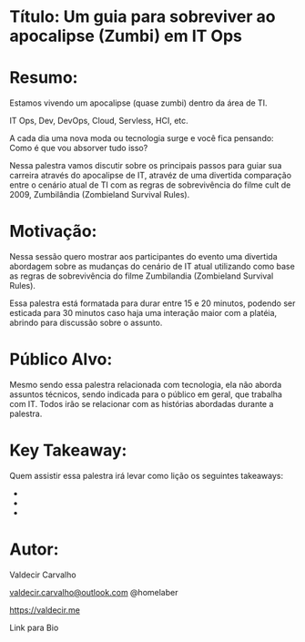 # Título: Um guia para sobreviver ao apocalipse (Zumbi) em IT Ops


# Resumo:


Estamos vivendo um apocalipse (quase zumbi) dentro da área de TI.

IT Ops, Dev, DevOps, Cloud, Servless, HCI, etc.

A cada dia uma nova moda ou tecnologia surge e você fica pensando: Como é que vou absorver tudo isso?

Nessa palestra vamos discutir sobre os principais passos para guiar sua carreira através do apocalipse de IT, atravéz de uma divertida comparação entre o cenário atual de TI com as regras de sobrevivência do filme cult de 2009, Zumbilândia (Zombieland Survival Rules).


# Motivação:

Nessa sessão quero mostrar aos participantes do evento uma divertida abordagem sobre as mudanças do cenário de IT atual utilizando como base as regras de sobrevivência do filme Zumbilandia (Zombieland Survival Rules).

Essa palestra está formatada para durar entre 15 e 20 minutos, podendo ser esticada para 30 minutos caso haja uma interação maior com a platéia, abrindo para discussão sobre o assunto.


# Público Alvo:

Mesmo sendo essa palestra relacionada com tecnologia, ela não aborda assuntos técnicos, sendo indicada para o público em geral, que trabalha com IT. Todos irão se relacionar com as histórias abordadas durante a palestra.

# Key Takeaway:

Quem assistir essa palestra irá levar como lição os seguintes takeaways:

+ 
+ 
+ 

# Autor:

Valdecir Carvalho

valdecir.carvalho@outlook.com
@homelaber

https://valdecir.me

Link para Bio

